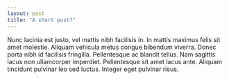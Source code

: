 ```yaml
---
layout: post
title: "A short post?"
---
```

Nunc lacinia est justo, vel mattis nibh facilisis in. In mattis maximus felis sit amet molestie. Aliquam vehicula metus congue bibendum viverra. Donec porta nibh id facilisis fringilla. Pellentesque ac blandit tellus. Nam sagittis lacus non ullamcorper imperdiet. Pellentesque sit amet lacus ante. Aliquam tincidunt pulvinar leo sed luctus. Integer eget pulvinar risus.